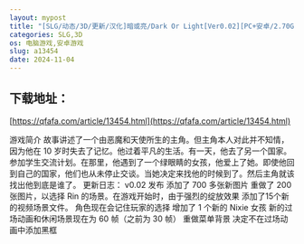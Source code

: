 ```yaml
---
layout: mypost
title: "[SLG/动态/3D/更新/汉化]暗或亮/Dark Or Light[Ver0.02][PC+安卓/2.70G]"
categories: SLG,3D
os: 电脑游戏,安卓游戏
slug: a13454
date: 2024-11-04
---
```


## 下载地址：

[https://qfafa.com/article/13454.html](https://qfafa.com/article/13454.html)

游戏简介
故事讲述了一个由恶魔和天使所生的主角。但主角本人对此并不知情，因为他在 10 岁时失去了记忆。他过着平凡的生活。有一天，他去了另一个国家。参加学生交流计划。在那里，他遇到了一个绿眼睛的女孩，他爱上了她。即使他回到自己的国家，他们也从未停止交谈。当她决定来找他的时候到了。然后主角就该找出他到底是谁了。
更新日志：
v0.02 发布
添加了 700 多张新图片
重做了 200 张图片，以选择 Rin 的场景。在游戏开始时，由于强烈的绽放效果
添加了15个新的视频场景文件。
角色现在会记住玩家的选择
增加了 1 个新的 Nixie 女孩
新的过场动画和休闲场景现在为 60 帧（之前为 30 帧）
重做菜单背景
决定不在过场动画中添加黑框